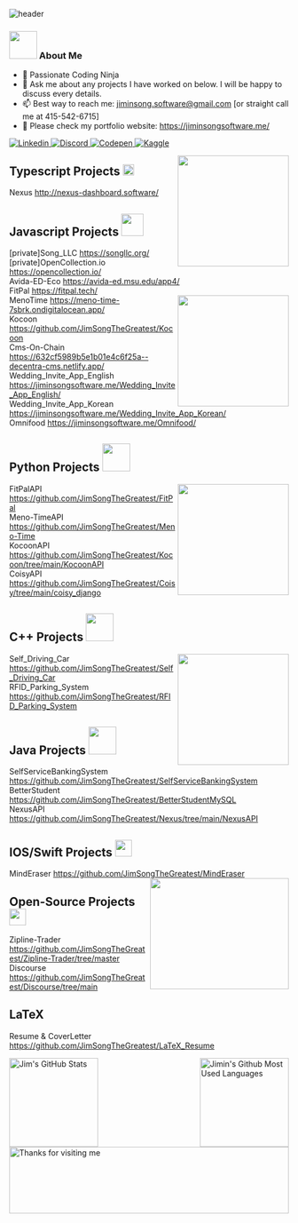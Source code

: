 <base target="_blank">

![header](https://capsule-render.vercel.app/api?type=waving&color=auto&height=200&section=header&text=JiminSong👨‍💻&fontSize=60)

### <img src="https://raw.githubusercontent.com/aemmadi/aemmadi/master/wave.gif" width="50"> About Me
  * 🥷 Passionate Coding Ninja
  * 💬 Ask me about any projects I have worked on below. I will be happy to discuss every details.
  * 📫 Best way to reach me: jiminsong.software@gmail.com [or straight call me at 415-542-6715]
  * 🔭 Please check my portfolio website: https://jiminsongsoftware.me/
  
<a href="https://linkedin.com/in/jimin-song/">
  <img
    alt="Linkedin"
    src="https://img.shields.io/badge/linkedin-0077B5?logo=linkedin&logoColor=white&style=for-the-badge"
  />
</a>
</a>
<a href="https://discord.com/users/259577923122626561">
  <img
    alt="Discord"
    src="https://img.shields.io/badge/Discord-7289DA?style=for-the-badge&logo=discord&logoColor=white"
  />
</a>
</a>
<a href="https://codepen.io/jimsong">
  <img
    alt="Codepen"
    src="https://img.shields.io/badge/Codepen-000000?style=for-the-badge&logo=codepen&logoColor=white"
  />
</a>
</a>
<a href="https://www.kaggle.com/jimsong101">
  <img
    alt="Kaggle"
    src="https://img.shields.io/badge/Kaggle-035a7d?style=for-the-badge&logo=kaggle&logoColor=white"
  />
</a>

<a href="#"><img align="right" src="https://github.com/blackcater/blackcater/raw/main/images/banner.gif" width="200 " height="200" /></a>
</a>
## Typescript Projects <img height="20" src="https://github.com/remojansen/logo.ts/blob/master/ts.gif"/>  <br>
Nexus
http://nexus-dashboard.software/ <br>
## Javascript Projects <img height="40" src="https://raw.githubusercontent.com/innng/innng/master/assets/kyubey.gif"/>  <br>
[private]Song_LLC
https://songllc.org/ <br>
[private]OpenCollection.io
https://opencollection.io/ <br>
Avida-ED-Eco
https://avida-ed.msu.edu/app4/ <br>
FitPal
https://fitpal.tech/ <br>
<a href="#"><img align="right" src="https://media.giphy.com/media/xT9IgzoKnwFNmISR8I/giphy.gif" width="200 " height="200" /></a>
MenoTime
https://meno-time-7sbrk.ondigitalocean.app/ <br>
Kocoon
https://github.com/JimSongTheGreatest/Kocoon <br>
Cms-On-Chain
https://632cf5989b5e1b01e4c6f25a--decentra-cms.netlify.app/ <br>
Wedding_Invite_App_English 
https://jiminsongsoftware.me/Wedding_Invite_App_English/ <br>
Wedding_Invite_App_Korean
https://jiminsongsoftware.me/Wedding_Invite_App_Korean/ <br>
Omnifood
https://jiminsongsoftware.me/Omnifood/ <br>
</a>
## Python Projects <img src="https://media.giphy.com/media/WUlplcMpOCEmTGBtBW/giphy.gif" width="50">
<a href="#"><img align='right' src="https://media.giphy.com/media/836HiJc7pgzy8iNXCn/giphy.gif" width="200" /></a>
FitPalAPI
https://github.com/JimSongTheGreatest/FitPal <br>
Meno-TimeAPI
https://github.com/JimSongTheGreatest/Meno-Time <br>
KocoonAPI
https://github.com/JimSongTheGreatest/Kocoon/tree/main/KocoonAPI <br>
CoisyAPI
https://github.com/JimSongTheGreatest/Coisy/tree/main/coisy_django <br>
</a>
## C++ Projects <img src="https://media.giphy.com/media/12oufCB0MyZ1Go/giphy.gif" width="50">
<a href="#"><img align='right' src="https://media.giphy.com/media/M9gbBd9nbDrOTu1Mqx/giphy.gif" width="200"></a>
Self_Driving_Car
https://github.com/JimSongTheGreatest/Self_Driving_Car <br>
RFID_Parking_System
https://github.com/JimSongTheGreatest/RFID_Parking_System <br>

## Java Projects <img src="https://media.giphy.com/media/VgCDAzcKvsR6OM0uWg/giphy.gif" width="50"> <br>
SelfServiceBankingSystem
https://github.com/JimSongTheGreatest/SelfServiceBankingSystem <br>
BetterStudent
https://github.com/JimSongTheGreatest/BetterStudentMySQL <br>
NexusAPI
https://github.com/JimSongTheGreatest/Nexus/tree/main/NexusAPI

</a>

## IOS/Swift Projects <img src="https://emojis.slackmojis.com/emojis/images/1531849430/4246/blob-sunglasses.gif?1531849430" width="30"/> <br>
MindEraser
https://github.com/JimSongTheGreatest/MindEraser <br>
<a href="#"><img align="right" src="https://github.com/sciencepal/sciencepal/blob/master/assets/life_balance.gif" width="250" height="200"/></a>


## Open-Source Projects <img src="https://media.giphy.com/media/mGcNjsfWAjY5AEZNw6/giphy.gif" width="30"> <br>
Zipline-Trader
https://github.com/JimSongTheGreatest/Zipline-Trader/tree/master <br>
Discourse
https://github.com/JimSongTheGreatest/Discourse/tree/main <br>

## LaTeX <br>
Resume & CoverLetter
https://github.com/JimSongTheGreatest/LaTeX_Resume <br>

<a href="https://github.com/JimSongTheGreatest">
<img height=160 align="left" src="https://github-readme-streak-stats.herokuapp.com/?user=JimSongTheGreatest" alt="Jim's GitHub Stats" title="GitHub Streak"/>
<img height=160 align="right" src="https://github-readme-stats.vercel.app/api/top-langs/?username=JimSongTheGreatest&layout=compact" alt="Jimin's Github Most Used Languages"/>
</a>

<img height="120" alt="Thanks for visiting me" width="100%" src="https://raw.githubusercontent.com/BrunnerLivio/brunnerlivio/master/images/marquee.svg" />
